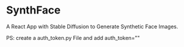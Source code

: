 # SynthFace
A React App with Stable Diffusion to Generate Synthetic Face Images.


PS: create a auth_token.py File and add auth_token=""
